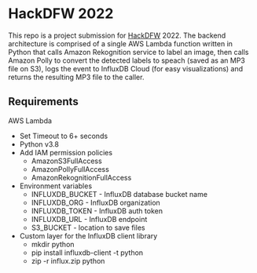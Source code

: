 # HackDFW 2022
This repo is a project submission for [HackDFW](https://hackdfw.com/) 2022. The backend architecture is comprised of a single AWS Lambda function written in Python that calls Amazon Rekognition service to label an image, then calls Amazon Polly to convert the detected labels to speach (saved as an MP3 file on S3), logs the event to InfluxDB Cloud (for easy visualizations) and returns the resulting MP3 file to the caller. 

## Requirements
AWS Lambda

- Set Timeout to 6+ seconds
- Python v3.8
- Add IAM permission policies
	- AmazonS3FullAccess
	- AmazonPollyFullAccess
	- AmazonRekognitionFullAccess
- Environment variables
	- INFLUXDB_BUCKET - InfluxDB database bucket name
	- INFLUXDB_ORG - InfluxDB organization
	- INFLUXDB_TOKEN	- InfluxDB auth token
	- INFLUXDB_URL - InfluxDB endpoint 
	- S3_BUCKET - location to save files
- Custom layer for the InfluxDB client library
	- mkdir python
	- pip install influxdb-client -t python
	- zip -r influx.zip python